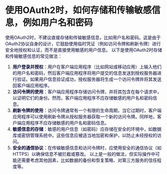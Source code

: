 # 使用OAuth2时，如何存储和传输敏感信息，例如用户名和密码
<font style="color:rgb(5, 7, 59);background-color:rgb(253, 253, 254);">使用OAuth2时，不建议直接存储和传输敏感信息，比如用户名和密码。这是由于OAuth2协议自身的设计，它鼓励使用临时凭证（例如访问令牌和刷新令牌）进行安全地授权和认证，而不是直接使用敏感的用户信息。</font>
<font style="color:rgb(5, 7, 59);background-color:rgb(253, 253, 254);">以下是使用OAuth2时存储和传输敏感信息的常见做法：</font>
1. **<font style="color:rgb(5, 7, 59);background-color:rgb(253, 253, 254);">用户登录并授权</font>**<font style="color:rgb(5, 7, 59);background-color:rgb(253, 253, 254);">：用户在客户端应用程序（比如网站或移动应用）上输入他们的用户名和密码，然后客户端应用程序将用户提交的信息发送到授权服务器进行验证。如果用户信息验证成功，授权服务器将生成一个访问令牌并将其发送回客户端应用程序。</font>
2. **<font style="color:rgb(5, 7, 59);background-color:rgb(253, 253, 254);">访问令牌的使用</font>**<font style="color:rgb(5, 7, 59);background-color:rgb(253, 253, 254);">：客户端应用程序存储访问令牌，并将其包含在每个请求中，以证明它们的身份。然而，客户端应用程序不应存储敏感的用户名和密码信息。</font>
3. **<font style="color:rgb(5, 7, 59);background-color:rgb(253, 253, 254);">刷新令牌的使用</font>**<font style="color:rgb(5, 7, 59);background-color:rgb(253, 253, 254);">：访问令牌通常有一个有限的生命周期，当它过期时，客户端应用程序可以使用刷新令牌从授权服务器获取一个新的访问令牌。同样地，客户端应用程序不应存储敏感的用户名和密码信息。</font>
4. **<font style="color:rgb(5, 7, 59);background-color:rgb(253, 253, 254);">敏感信息的存储</font>**<font style="color:rgb(5, 7, 59);background-color:rgb(253, 253, 254);">：敏感的用户信息（如密码）应存储在安全的环境中，如数据库或密钥管理系统中。这些信息应被适当地加密和保护，以防止未经授权的访问。</font>
5. **<font style="color:rgb(5, 7, 59);background-color:rgb(253, 253, 254);">安全的通信协议</font>**<font style="color:rgb(5, 7, 59);background-color:rgb(253, 253, 254);">：在传输敏感信息和访问令牌时，应使用安全的通信协议（如HTTPS）以确保信息不被拦截或篡改。</font>
<font style="color:rgb(5, 7, 59);background-color:rgb(253, 253, 254);">以上是一般的做法，但实际操作中可能还需要考虑其他因素，比如数据的备份和恢复策略、对第三方服务的信任程度等。</font>
